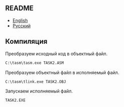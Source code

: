 ## README

- [English](README.md)
- [Русский](README-ru.md)

## Компиляция

Преобразуем исходный код в объектный файл.

```cmd
C:\tasm\tasm.exe TASK2.ASM
```

Преобразуем объектный файл в исполняемый файл.

```cmd
C:\tasm\tlink.exe TASK2.OBJ
```

Запускаем исполняемый файл.

```cmd
TASK2.EXE
```
